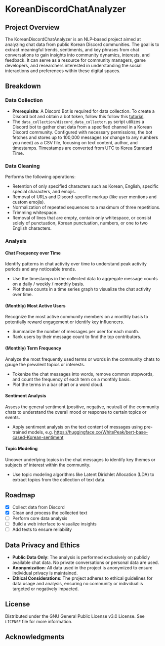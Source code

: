 # KoreanDiscordChatAnalyzer
## Project Overview

The KoreanDiscordChatAnalyzer is an NLP-based project aimed at analyzing chat data from public Korean Discord communities. The goal is to extract meaningful trends, sentiments, and key phrases from chat conversations to gain insights into community dynamics, interests, and feedback. It can serve as a resource for community managers, game developers, and researchers interested in understanding the social interactions and preferences within these digital spaces.

## Breakdown

### Data Collection

* **Prerequisite**: A Discord Bot is required for data collection. To create a Discord bot and obtain a bot token, follow this follow this [tutorial](https://hackernoon.com/creating-a-python-discord-bot-how-to-get-data-for-analysis).
* The `data_collection/discord_data_collector.py` script utilizes a Discord bot to gather chat data from a specified channel in a Korean Discord community. Configured with necessary permissions, the bot fetches and stores up to 100,000 messages (or change to any numbers you need) as a CSV file, focusing on text content, author, and timestamps. Timestamps are converted from UTC to Korea Standard Time.

### Data Cleaning

Performs the following operations:

* Retention of only specified characters such as Korean, English, specific special characters, and emojis.
* Removal of URLs and Discord-specific markup (like user mentions and custom emojis).
* Normalization of repeated sequences to a maximum of three repetitions.
* Trimming whitespace.
* Removal of lines that are empty, contain only whitespace, or consist solely of punctuation, Korean punctuation, numbers, or one to two English characters.

### Analysis

#### Chat Frequency over Time

Identify patterns in chat activity over time to understand peak activity periods and any noticeable trends.

* Use the timestamps in the collected data to aggregate message counts on a daily / weekly / monthly basis. 
* Plot these counts in a time series graph to visualize the chat activity over time.

#### (Monthly) Most Active Users 

Recognize the most active community members on a monthly basis to potentially reward engagement or identify key influencers. 

* Summarize the number of messages per user for each month. 
* Rank users by their message count to find the top contributors.

#### (Monthly) Term Frequency

Analyze the most frequently used terms or words in the community chats to gauge the prevalent topics or interests.

* Tokenize the chat messages into words, remove common stopwords, and count the frequency of each term on a monthly basis.
* Plot the terms in a bar chart or a word cloud.

#### Sentiment Analysis

Assess the general sentiment (positive, negative, neutral) of the community chats to understand the overall mood or response to certain topics or events.

* Apply sentiment analysis on the text content of messages using pre-trained models,  e.g. https://huggingface.co/WhitePeak/bert-base-cased-Korean-sentiment

#### Topic Modeling

Uncover underlying topics in the chat messages to identify key themes or subjects of interest within the community.

* Use topic modeling algorithms like Latent Dirichlet Allocation (LDA) to extract topics from the collection of text data.

## Roadmap

- [x] Collect data from Discord
- [x] Clean and process the collected text
- [ ] Perform core data analysis
- [ ] Build a web interface to visualize insights
- [ ] Add tests to ensure reliability

## Data Privacy and Ethics

- **Public Data Only**: The analysis is performed exclusively on publicly available chat data. No private conversations or personal data are used.
- **Anonymization**: All data used in the project is anonymized to ensure individual privacy is maintained.
- **Ethical Considerations**: The project adheres to ethical guidelines for data usage and analysis, ensuring no community or individual is targeted or negatively impacted.

## License

Distributed under the GNU General Public License v3.0 License. See `LICENSE` file for more information.

## Acknowledgments
